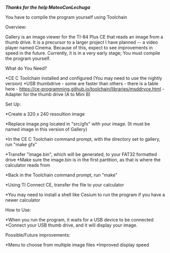 ***Thanks for the help MateoConLechuga***


You have to compile the program yourself using Toolchain


Overview:

Gallery is an image viewer for the TI-84 Plus CE that reads an image from a thumb drive.
It is a precursor to a larger project I have planned -- a video player named Cinema.
Because of this, expect to see improvements in speed in the future.
Currently, it is in a very early stage; You must compile the program yourself.


What do You Need?

*CE C Toolchain installed and configured (You may need to use the nightly version)
*USB thumbdrive - some are faster than others - there is a table here - https://ce-programming.github.io/toolchain/libraries/msddrvce.html
     -Adapter for the thumb drive (A to Mini B)


Set Up:

*Create a 320 x 240 resoultion image

*Replace image.png located in "src/gfx" with your image. (It must be named image in this version of Gallery)

*In the CE C Toolchain command prompt, with the directory set to gallery, run "make gfx"

*Transfer "image.bin", which will be generated, to your FAT32 formatted drive
     *Make sure the image.bin is in the first partition, as that is where the calculator reads from
     
*Back in the Toolchain command prompt, run "make"

*Using TI Connect CE, transfer the file to your calculator

*You may need to install a shell like Cesium to run the program if you have a newer calculator


How to Use:

*When you run the program, it waits for a USB device to be connected
*Connect your USB thumb drive, and it will display your image.


Possible/Future improvements:

*Menu to choose from multiple image files
*Improved display speed
